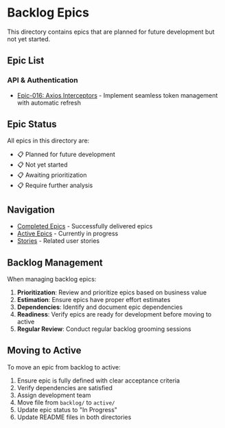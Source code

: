 # Backlog Epics

This directory contains epics that are planned for future development but not yet started.

## Epic List

### API & Authentication
- [Epic-016: Axios Interceptors](./Epic-016-Axios-Interceptors.md) - Implement seamless token management with automatic refresh

## Epic Status

All epics in this directory are:
- 📋 Planned for future development
- 📋 Not yet started
- 📋 Awaiting prioritization
- 📋 Require further analysis

## Navigation

- [Completed Epics](../completed/README.md) - Successfully delivered epics
- [Active Epics](../active/README.md) - Currently in progress
- [Stories](../../stories/README.md) - Related user stories

## Backlog Management

When managing backlog epics:

1. **Prioritization**: Review and prioritize epics based on business value
2. **Estimation**: Ensure epics have proper effort estimates
3. **Dependencies**: Identify and document epic dependencies
4. **Readiness**: Verify epics are ready for development before moving to active
5. **Regular Review**: Conduct regular backlog grooming sessions

## Moving to Active

To move an epic from backlog to active:

1. Ensure epic is fully defined with clear acceptance criteria
2. Verify dependencies are satisfied
3. Assign development team
4. Move file from `backlog/` to `active/`
5. Update epic status to "In Progress"
6. Update README files in both directories